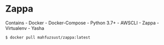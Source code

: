 # Zappa 

Contains
    - Docker
    - Docker-Compose
    - Python 3.7+
    - AWSCLI
    - Zappa
    - Virtualenv
    - Yasha

```bash
$ docker pull mahfuzsust/zappa:latest
```

